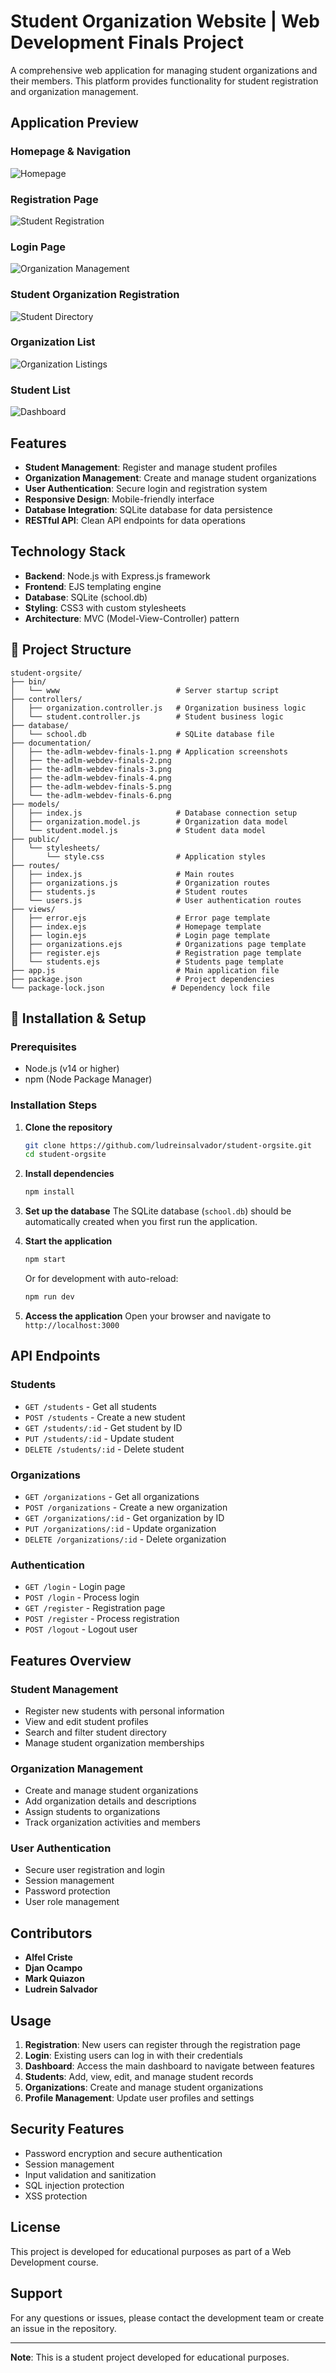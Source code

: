 # Student Organization Website | Web Development Finals Project

A comprehensive web application for managing student organizations and their members. This platform provides functionality for student registration and organization management.

## Application Preview

### Homepage & Navigation
![Homepage](documentation/the-adlm-webdev-finals-1.png)

### Registration Page
![Student Registration](documentation/the-adlm-webdev-finals-2.png)

### Login Page
![Organization Management](documentation/the-adlm-webdev-finals-3.png)

### Student Organization Registration
![Student Directory](documentation/the-adlm-webdev-finals-4.png)

### Organization List
![Organization Listings](documentation/the-adlm-webdev-finals-5.png)

### Student List
![Dashboard](documentation/the-adlm-webdev-finals-6.png)

## Features

- **Student Management**: Register and manage student profiles
- **Organization Management**: Create and manage student organizations
- **User Authentication**: Secure login and registration system
- **Responsive Design**: Mobile-friendly interface
- **Database Integration**: SQLite database for data persistence
- **RESTful API**: Clean API endpoints for data operations

## Technology Stack

- **Backend**: Node.js with Express.js framework
- **Frontend**: EJS templating engine
- **Database**: SQLite (school.db)
- **Styling**: CSS3 with custom stylesheets
- **Architecture**: MVC (Model-View-Controller) pattern

## 📁 Project Structure

```
student-orgsite/
├── bin/
│   └── www                          # Server startup script
├── controllers/
│   ├── organization.controller.js   # Organization business logic
│   └── student.controller.js        # Student business logic
├── database/
│   └── school.db                    # SQLite database file
├── documentation/
│   ├── the-adlm-webdev-finals-1.png # Application screenshots
│   ├── the-adlm-webdev-finals-2.png
│   ├── the-adlm-webdev-finals-3.png
│   ├── the-adlm-webdev-finals-4.png
│   ├── the-adlm-webdev-finals-5.png
│   └── the-adlm-webdev-finals-6.png
├── models/
│   ├── index.js                     # Database connection setup
│   ├── organization.model.js        # Organization data model
│   └── student.model.js             # Student data model
├── public/
│   └── stylesheets/
│       └── style.css                # Application styles
├── routes/
│   ├── index.js                     # Main routes
│   ├── organizations.js             # Organization routes
│   ├── students.js                  # Student routes
│   └── users.js                     # User authentication routes
├── views/
│   ├── error.ejs                    # Error page template
│   ├── index.ejs                    # Homepage template
│   ├── login.ejs                    # Login page template
│   ├── organizations.ejs            # Organizations page template
│   ├── register.ejs                 # Registration page template
│   └── students.ejs                 # Students page template
├── app.js                           # Main application file
├── package.json                     # Project dependencies
└── package-lock.json               # Dependency lock file
```

## 🔧 Installation & Setup

### Prerequisites
- Node.js (v14 or higher)
- npm (Node Package Manager)

### Installation Steps

1. **Clone the repository**
   ```bash
   git clone https://github.com/ludreinsalvador/student-orgsite.git
   cd student-orgsite
   ```

2. **Install dependencies**
   ```bash
   npm install
   ```

3. **Set up the database**
   The SQLite database (`school.db`) should be automatically created when you first run the application.

4. **Start the application**
   ```bash
   npm start
   ```
   
   Or for development with auto-reload:
   ```bash
   npm run dev
   ```

5. **Access the application**
   Open your browser and navigate to `http://localhost:3000`

## API Endpoints

### Students
- `GET /students` - Get all students
- `POST /students` - Create a new student
- `GET /students/:id` - Get student by ID
- `PUT /students/:id` - Update student
- `DELETE /students/:id` - Delete student

### Organizations
- `GET /organizations` - Get all organizations
- `POST /organizations` - Create a new organization
- `GET /organizations/:id` - Get organization by ID
- `PUT /organizations/:id` - Update organization
- `DELETE /organizations/:id` - Delete organization

### Authentication
- `GET /login` - Login page
- `POST /login` - Process login
- `GET /register` - Registration page
- `POST /register` - Process registration
- `POST /logout` - Logout user

## Features Overview

### Student Management
- Register new students with personal information
- View and edit student profiles
- Search and filter student directory
- Manage student organization memberships

### Organization Management
- Create and manage student organizations
- Add organization details and descriptions
- Assign students to organizations
- Track organization activities and members

### User Authentication
- Secure user registration and login
- Session management
- Password protection
- User role management

## Contributors

- **Alfel Criste**
- **Djan Ocampo**
- **Mark Quiazon**
- **Ludrein Salvador**

## Usage

1. **Registration**: New users can register through the registration page
2. **Login**: Existing users can log in with their credentials
3. **Dashboard**: Access the main dashboard to navigate between features
4. **Students**: Add, view, edit, and manage student records
5. **Organizations**: Create and manage student organizations
6. **Profile Management**: Update user profiles and settings

## Security Features

- Password encryption and secure authentication
- Session management
- Input validation and sanitization
- SQL injection protection
- XSS protection

## License

This project is developed for educational purposes as part of a Web Development course.

## Support

For any questions or issues, please contact the development team or create an issue in the repository.

---

**Note**: This is a student project developed for educational purposes.
